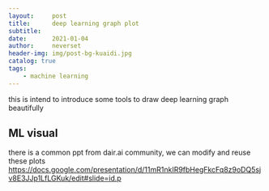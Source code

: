 ```yaml
---
layout:     post
title:      deep learning graph plot
subtitle:   
date:       2021-01-04
author:     neverset
header-img: img/post-bg-kuaidi.jpg
catalog: true
tags:
    - machine learning
---
```


this is intend to introduce some tools to draw deep learning graph beautifully
## ML visual
there is a common ppt from dair.ai community, we can modify and reuse these plots
https://docs.google.com/presentation/d/11mR1nkIR9fbHegFkcFq8z9oDQ5sjv8E3JJp1LfLGKuk/edit#slide=id.p